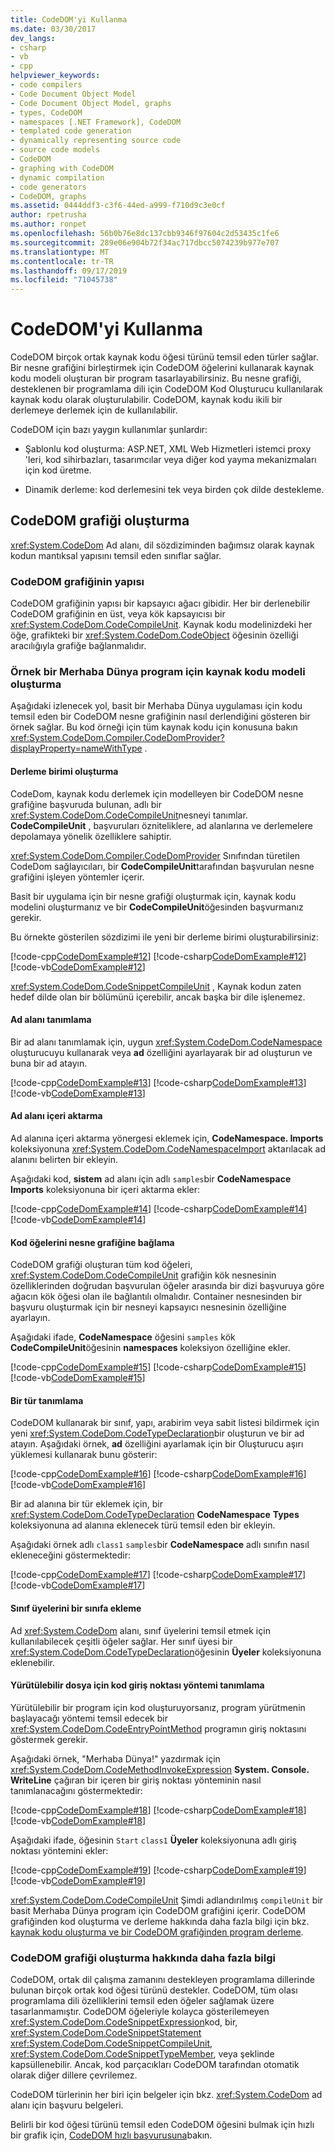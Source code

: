 ```yaml
---
title: CodeDOM'yi Kullanma
ms.date: 03/30/2017
dev_langs:
- csharp
- vb
- cpp
helpviewer_keywords:
- code compilers
- Code Document Object Model
- Code Document Object Model, graphs
- types, CodeDOM
- namespaces [.NET Framework], CodeDOM
- templated code generation
- dynamically representing source code
- source code models
- CodeDOM
- graphing with CodeDOM
- dynamic compilation
- code generators
- CodeDOM, graphs
ms.assetid: 0444ddf3-c3f6-44ed-a999-f710d9c3e0cf
author: rpetrusha
ms.author: ronpet
ms.openlocfilehash: 56b0b76e8dc137cbb9346f97604c2d53435c1fe6
ms.sourcegitcommit: 289e06e904b72f34ac717dbcc5074239b977e707
ms.translationtype: MT
ms.contentlocale: tr-TR
ms.lasthandoff: 09/17/2019
ms.locfileid: "71045738"
---
```

# <a name="using-the-codedom"></a>CodeDOM'yi Kullanma
CodeDOM birçok ortak kaynak kodu öğesi türünü temsil eden türler sağlar. Bir nesne grafiğini birleştirmek için CodeDOM öğelerini kullanarak kaynak kodu modeli oluşturan bir program tasarlayabilirsiniz. Bu nesne grafiği, desteklenen bir programlama dili için CodeDOM Kod Oluşturucu kullanılarak kaynak kodu olarak oluşturulabilir. CodeDOM, kaynak kodu ikili bir derlemeye derlemek için de kullanılabilir.  
  
 CodeDOM için bazı yaygın kullanımlar şunlardır:  
  
- Şablonlu kod oluşturma: ASP.NET, XML Web Hizmetleri istemci proxy 'leri, kod sihirbazları, tasarımcılar veya diğer kod yayma mekanizmaları için kod üretme.  
  
- Dinamik derleme: kod derlemesini tek veya birden çok dilde destekleme.  
  
## <a name="building-a-codedom-graph"></a>CodeDOM grafiği oluşturma  
 <xref:System.CodeDom> Ad alanı, dil sözdiziminden bağımsız olarak kaynak kodun mantıksal yapısını temsil eden sınıflar sağlar.  
  
### <a name="the-structure-of-a-codedom-graph"></a>CodeDOM grafiğinin yapısı  
 CodeDOM grafiğinin yapısı bir kapsayıcı ağacı gibidir. Her bir derlenebilir CodeDOM grafiğinin en üst, veya kök kapsayıcısı bir <xref:System.CodeDom.CodeCompileUnit>. Kaynak kodu modelinizdeki her öğe, grafikteki bir <xref:System.CodeDom.CodeObject> öğesinin özelliği aracılığıyla grafiğe bağlanmalıdır.  
  
### <a name="building-a-source-code-model-for-a-sample-hello-world-program"></a>Örnek bir Merhaba Dünya program için kaynak kodu modeli oluşturma  
 Aşağıdaki izlenecek yol, basit bir Merhaba Dünya uygulaması için kodu temsil eden bir CodeDOM nesne grafiğinin nasıl derlendiğini gösteren bir örnek sağlar. Bu kod örneği için tüm kaynak kodu için konusuna bakın <xref:System.CodeDom.Compiler.CodeDomProvider?displayProperty=nameWithType> .  
  
#### <a name="creating-a-compile-unit"></a>Derleme birimi oluşturma  
 CodeDom, kaynak kodu derlemek için modelleyen bir CodeDOM nesne grafiğine başvuruda bulunan, adlı bir <xref:System.CodeDom.CodeCompileUnit>nesneyi tanımlar. **CodeCompileUnit** , başvuruları özniteliklere, ad alanlarına ve derlemelere depolamaya yönelik özelliklere sahiptir.  
  
 <xref:System.CodeDom.Compiler.CodeDomProvider> Sınıfından türetilen CodeDom sağlayıcıları, bir **CodeCompileUnit**tarafından başvurulan nesne grafiğini işleyen yöntemler içerir.  
  
 Basit bir uygulama için bir nesne grafiği oluşturmak için, kaynak kodu modelini oluşturmanız ve bir **CodeCompileUnit**öğesinden başvurmanız gerekir.  
  
 Bu örnekte gösterilen sözdizimi ile yeni bir derleme birimi oluşturabilirsiniz:  
  
 [!code-cpp[CodeDomExample#12](../../../samples/snippets/cpp/VS_Snippets_CLR/CodeDomExample/CPP/source2.cpp#12)]
 [!code-csharp[CodeDomExample#12](../../../samples/snippets/csharp/VS_Snippets_CLR/CodeDomExample/CS/source2.cs#12)]
 [!code-vb[CodeDomExample#12](../../../samples/snippets/visualbasic/VS_Snippets_CLR/CodeDomExample/VB/source2.vb#12)]  
  
 <xref:System.CodeDom.CodeSnippetCompileUnit> , Kaynak kodun zaten hedef dilde olan bir bölümünü içerebilir, ancak başka bir dile işlenemez.  
  
#### <a name="defining-a-namespace"></a>Ad alanı tanımlama  
 Bir ad alanı tanımlamak için, uygun <xref:System.CodeDom.CodeNamespace> oluşturucuyu kullanarak veya **ad** özelliğini ayarlayarak bir ad oluşturun ve buna bir ad atayın.  
  
 [!code-cpp[CodeDomExample#13](../../../samples/snippets/cpp/VS_Snippets_CLR/CodeDomExample/CPP/source2.cpp#13)]
 [!code-csharp[CodeDomExample#13](../../../samples/snippets/csharp/VS_Snippets_CLR/CodeDomExample/CS/source2.cs#13)]
 [!code-vb[CodeDomExample#13](../../../samples/snippets/visualbasic/VS_Snippets_CLR/CodeDomExample/VB/source2.vb#13)]  
  
#### <a name="importing-a-namespace"></a>Ad alanı içeri aktarma  
 Ad alanına içeri aktarma yönergesi eklemek için, **CodeNamespace. Imports** koleksiyonuna <xref:System.CodeDom.CodeNamespaceImport> aktarılacak ad alanını belirten bir ekleyin.  
  
 Aşağıdaki kod, **sistem** ad alanı için adlı `samples`bir **CodeNamespace** **Imports** koleksiyonuna bir içeri aktarma ekler:  
  
 [!code-cpp[CodeDomExample#14](../../../samples/snippets/cpp/VS_Snippets_CLR/CodeDomExample/CPP/source2.cpp#14)]
 [!code-csharp[CodeDomExample#14](../../../samples/snippets/csharp/VS_Snippets_CLR/CodeDomExample/CS/source2.cs#14)]
 [!code-vb[CodeDomExample#14](../../../samples/snippets/visualbasic/VS_Snippets_CLR/CodeDomExample/VB/source2.vb#14)]  
  
#### <a name="linking-code-elements-into-the-object-graph"></a>Kod öğelerini nesne grafiğine bağlama  
 CodeDOM grafiği oluşturan tüm kod öğeleri, <xref:System.CodeDom.CodeCompileUnit> grafiğin kök nesnesinin özelliklerinden doğrudan başvurulan öğeler arasında bir dizi başvuruya göre ağacın kök öğesi olan ile bağlantılı olmalıdır. Container nesnesinden bir başvuru oluşturmak için bir nesneyi kapsayıcı nesnesinin özelliğine ayarlayın.  
  
 Aşağıdaki ifade, **CodeNamespace** öğesini `samples` kök **CodeCompileUnit**öğesinin **namespaces** koleksiyon özelliğine ekler.  
  
 [!code-cpp[CodeDomExample#15](../../../samples/snippets/cpp/VS_Snippets_CLR/CodeDomExample/CPP/source2.cpp#15)]
 [!code-csharp[CodeDomExample#15](../../../samples/snippets/csharp/VS_Snippets_CLR/CodeDomExample/CS/source2.cs#15)]
 [!code-vb[CodeDomExample#15](../../../samples/snippets/visualbasic/VS_Snippets_CLR/CodeDomExample/VB/source2.vb#15)]  
  
#### <a name="defining-a-type"></a>Bir tür tanımlama  
 CodeDOM kullanarak bir sınıf, yapı, arabirim veya sabit listesi bildirmek için yeni <xref:System.CodeDom.CodeTypeDeclaration>bir oluşturun ve bir ad atayın. Aşağıdaki örnek, **ad** özelliğini ayarlamak için bir Oluşturucu aşırı yüklemesi kullanarak bunu gösterir:  
  
 [!code-cpp[CodeDomExample#16](../../../samples/snippets/cpp/VS_Snippets_CLR/CodeDomExample/CPP/source2.cpp#16)]
 [!code-csharp[CodeDomExample#16](../../../samples/snippets/csharp/VS_Snippets_CLR/CodeDomExample/CS/source2.cs#16)]
 [!code-vb[CodeDomExample#16](../../../samples/snippets/visualbasic/VS_Snippets_CLR/CodeDomExample/VB/source2.vb#16)]  
  
 Bir ad alanına bir tür eklemek için, bir <xref:System.CodeDom.CodeTypeDeclaration> **CodeNamespace** **Types** koleksiyonuna ad alanına eklenecek türü temsil eden bir ekleyin.  
  
 Aşağıdaki örnek adlı `class1` `samples`bir **CodeNamespace** adlı sınıfın nasıl ekleneceğini göstermektedir:  
  
 [!code-cpp[CodeDomExample#17](../../../samples/snippets/cpp/VS_Snippets_CLR/CodeDomExample/CPP/source2.cpp#17)]
 [!code-csharp[CodeDomExample#17](../../../samples/snippets/csharp/VS_Snippets_CLR/CodeDomExample/CS/source2.cs#17)]
 [!code-vb[CodeDomExample#17](../../../samples/snippets/visualbasic/VS_Snippets_CLR/CodeDomExample/VB/source2.vb#17)]  
  
#### <a name="adding-class-members-to-a-class"></a>Sınıf üyelerini bir sınıfa ekleme  
 Ad <xref:System.CodeDom> alanı, sınıf üyelerini temsil etmek için kullanılabilecek çeşitli öğeler sağlar. Her sınıf üyesi bir <xref:System.CodeDom.CodeTypeDeclaration>öğesinin **Üyeler** koleksiyonuna eklenebilir.  
  
#### <a name="defining-a-code-entry-point-method-for-an-executable"></a>Yürütülebilir dosya için kod giriş noktası yöntemi tanımlama  
 Yürütülebilir bir program için kod oluşturuyorsanız, program yürütmenin başlayacağı yöntemi temsil edecek bir <xref:System.CodeDom.CodeEntryPointMethod> programın giriş noktasını göstermek gerekir.  
  
 Aşağıdaki örnek, "Merhaba Dünya!" yazdırmak için <xref:System.CodeDom.CodeMethodInvokeExpression> **System. Console. WriteLine** çağıran bir içeren bir giriş noktası yönteminin nasıl tanımlanacağını göstermektedir:  
  
 [!code-cpp[CodeDomExample#18](../../../samples/snippets/cpp/VS_Snippets_CLR/CodeDomExample/CPP/source2.cpp#18)]
 [!code-csharp[CodeDomExample#18](../../../samples/snippets/csharp/VS_Snippets_CLR/CodeDomExample/CS/source2.cs#18)]
 [!code-vb[CodeDomExample#18](../../../samples/snippets/visualbasic/VS_Snippets_CLR/CodeDomExample/VB/source2.vb#18)]  
  
 Aşağıdaki ifade, öğesinin `Start` `class1` **Üyeler** koleksiyonuna adlı giriş noktası yöntemini ekler:  
  
 [!code-cpp[CodeDomExample#19](../../../samples/snippets/cpp/VS_Snippets_CLR/CodeDomExample/CPP/source2.cpp#19)]
 [!code-csharp[CodeDomExample#19](../../../samples/snippets/csharp/VS_Snippets_CLR/CodeDomExample/CS/source2.cs#19)]
 [!code-vb[CodeDomExample#19](../../../samples/snippets/visualbasic/VS_Snippets_CLR/CodeDomExample/VB/source2.vb#19)]  
  
 <xref:System.CodeDom.CodeCompileUnit> Şimdi adlandırılmış `compileUnit` bir basit Merhaba Dünya program için CodeDOM grafiğini içerir. CodeDOM grafiğinden kod oluşturma ve derleme hakkında daha fazla bilgi için bkz. [kaynak kodu oluşturma ve bir CodeDOM grafiğinden program derleme](generating-and-compiling-source-code-from-a-codedom-graph.md).  
  
### <a name="more-information-on-building-a-codedom-graph"></a>CodeDOM grafiği oluşturma hakkında daha fazla bilgi  
 CodeDOM, ortak dil çalışma zamanını destekleyen programlama dillerinde bulunan birçok ortak kod öğesi türünü destekler. CodeDOM, tüm olası programlama dili özelliklerini temsil eden öğeler sağlamak üzere tasarlanmamıştır. CodeDOM öğeleriyle kolayca gösterilemeyen <xref:System.CodeDom.CodeSnippetExpression>kod, bir, <xref:System.CodeDom.CodeSnippetStatement> <xref:System.CodeDom.CodeSnippetCompileUnit>, <xref:System.CodeDom.CodeSnippetTypeMember>, veya şeklinde kapsüllenebilir. Ancak, kod parçacıkları CodeDOM tarafından otomatik olarak diğer dillere çevrilemez.  
  
 CodeDOM türlerinin her biri için belgeler için bkz. <xref:System.CodeDom> ad alanı için başvuru belgeleri.  
  
 Belirli bir kod öğesi türünü temsil eden CodeDOM öğesini bulmak için hızlı bir grafik için, [CodeDOM hızlı başvurusuna](https://docs.microsoft.com/previous-versions/dotnet/netframework-4.0/f1dfsbhc(v=vs.100))bakın.

